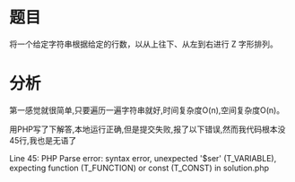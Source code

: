 # 题目

将一个给定字符串根据给定的行数，以从上往下、从左到右进行 Z 字形排列。

# 分析

第一感觉就很简单,只要遍历一遍字符串就好,时间复杂度O(n),空间复杂度O(n)。

用PHP写了下解答,本地运行正确,但是提交失败,报了以下错误,然而我代码根本没45行,我也是无语了

Line 45: PHP Parse error:  syntax error, unexpected '$ser' (T_VARIABLE), expecting function (T_FUNCTION) or const (T_CONST) in solution.php